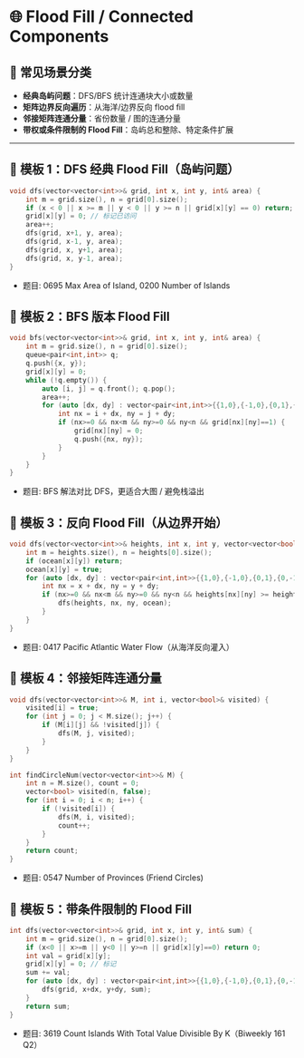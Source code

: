 # 🌐 Flood Fill / Connected Components

## 🎯 常见场景分类
- **经典岛屿问题**：DFS/BFS 统计连通块大小或数量
- **矩阵边界反向遍历**：从海洋/边界反向 flood fill
- **邻接矩阵连通分量**：省份数量 / 图的连通分量
- **带权或条件限制的 Flood Fill**：岛屿总和整除、特定条件扩展

---

## 📌 模板 1：DFS 经典 Flood Fill（岛屿问题）
```cpp
void dfs(vector<vector<int>>& grid, int x, int y, int& area) {
    int m = grid.size(), n = grid[0].size();
    if (x < 0 || x >= m || y < 0 || y >= n || grid[x][y] == 0) return;
    grid[x][y] = 0; // 标记已访问
    area++;
    dfs(grid, x+1, y, area);
    dfs(grid, x-1, y, area);
    dfs(grid, x, y+1, area);
    dfs(grid, x, y-1, area);
}
```
- 题目: 0695 Max Area of Island, 0200 Number of Islands

## 📌 模板 2：BFS 版本 Flood Fill
```cpp
void bfs(vector<vector<int>>& grid, int x, int y, int& area) {
    int m = grid.size(), n = grid[0].size();
    queue<pair<int,int>> q;
    q.push({x, y});
    grid[x][y] = 0;
    while (!q.empty()) {
        auto [i, j] = q.front(); q.pop();
        area++;
        for (auto [dx, dy] : vector<pair<int,int>>{{1,0},{-1,0},{0,1},{0,-1}}) {
            int nx = i + dx, ny = j + dy;
            if (nx>=0 && nx<m && ny>=0 && ny<n && grid[nx][ny]==1) {
                grid[nx][ny] = 0;
                q.push({nx, ny});
            }
        }
    }
}
```
- 题目: BFS 解法对比 DFS，更适合大图 / 避免栈溢出

## 📌 模板 3：反向 Flood Fill（从边界开始）
```cpp
void dfs(vector<vector<int>>& heights, int x, int y, vector<vector<bool>>& ocean) {
    int m = heights.size(), n = heights[0].size();
    if (ocean[x][y]) return;
    ocean[x][y] = true;
    for (auto [dx, dy] : vector<pair<int,int>>{{1,0},{-1,0},{0,1},{0,-1}}) {
        int nx = x + dx, ny = y + dy;
        if (nx>=0 && nx<m && ny>=0 && ny<n && heights[nx][ny] >= heights[x][y]) {
            dfs(heights, nx, ny, ocean);
        }
    }
}
```
- 题目: 0417 Pacific Atlantic Water Flow（从海洋反向灌入）

## 📌 模板 4：邻接矩阵连通分量
```cpp
void dfs(vector<vector<int>>& M, int i, vector<bool>& visited) {
    visited[i] = true;
    for (int j = 0; j < M.size(); j++) {
        if (M[i][j] && !visited[j]) {
            dfs(M, j, visited);
        }
    }
}

int findCircleNum(vector<vector<int>>& M) {
    int n = M.size(), count = 0;
    vector<bool> visited(n, false);
    for (int i = 0; i < n; i++) {
        if (!visited[i]) {
            dfs(M, i, visited);
            count++;
        }
    }
    return count;
}
```
- 题目: 0547 Number of Provinces (Friend Circles)

## 📌 模板 5：带条件限制的 Flood Fill
```cpp
int dfs(vector<vector<int>>& grid, int x, int y, int& sum) {
    int m = grid.size(), n = grid[0].size();
    if (x<0 || x>=m || y<0 || y>=n || grid[x][y]==0) return 0;
    int val = grid[x][y];
    grid[x][y] = 0; // 标记
    sum += val;
    for (auto [dx, dy] : vector<pair<int,int>>{{1,0},{-1,0},{0,1},{0,-1}}) {
        dfs(grid, x+dx, y+dy, sum);
    }
    return sum;
}
```
- 题目: 3619 Count Islands With Total Value Divisible By K（Biweekly 161 Q2）
